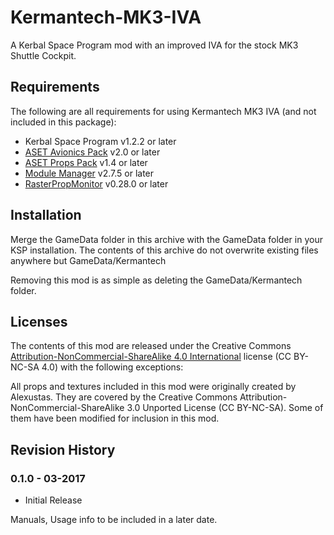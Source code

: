 # Kermantech-MK3-IVA
A Kerbal Space Program mod with an improved IVA for the stock MK3 Shuttle Cockpit.

## Requirements

The following are all requirements for using Kermantech MK3 IVA (and not included in this package):

* Kerbal Space Program v1.2.2 or later
* [ASET Avionics Pack](http://forum.kerbalspaceprogram.com/threads/129364) v2.0 or later
* [ASET Props Pack](http://forum.kerbalspaceprogram.com/threads/129305) v1.4 or later
* [Module Manager](http://forum.kerbalspaceprogram.com/threads/55219) v2.7.5 or later
* [RasterPropMonitor](http://forum.kerbalspaceprogram.com/threads/117471) v0.28.0 or later

## Installation

Merge the GameData folder in this archive with the GameData folder in your KSP installation.  The contents of this archive do not overwrite existing files anywhere but GameData/Kermantech

Removing this mod is as simple as deleting the GameData/Kermantech folder.

## Licenses

The contents of this mod are released under the Creative Commons [Attribution-NonCommercial-ShareAlike 4.0 International](http://creativecommons.org/licenses/by-nc-sa/4.0/) license (CC BY-NC-SA 4.0) with the following exceptions:

All props and textures included in this mod were originally created by Alexustas.  They are covered by the Creative Commons Attribution-NonCommercial-ShareAlike 3.0 Unported License (CC BY-NC-SA).
Some of them have been modified for inclusion in this mod.

## Revision History

### 0.1.0 - 03-2017
* Initial Release

Manuals, Usage info to be included in a later date.
